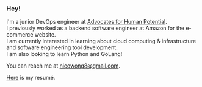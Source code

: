 ### Hey!

I'm a junior DevOps engineer at [Advocates for Human Potential](https://www.ahpnet.com/).\
I previously worked as a backend software engineer at Amazon for the e-commerce website.\
I am currently interested in learning about cloud computing & infrastructure and software engineering tool development.\
I am also looking to learn Python and GoLang!

You can reach me at [nicowong8@gmail.com](mailto:nicowong8@gmail.com).

[Here](https://github.com/nicomwong/resume-pdf/blob/main/Nico_Wong_Engineer_Resume.pdf) is my resumé.

<!--
**nicomwong/nicomwong** is a ✨ _special_ ✨ repository because its `README.md` (this file) appears on your GitHub profile.

Here are some ideas to get you started:

- 🔭 I’m currently working on ...
- 🌱 I’m currently learning ...
- 👯 I’m looking to collaborate on ...
- 🤔 I’m looking for help with ...
- 💬 Ask me about ...
- 📫 How to reach me: ...
- 😄 Pronouns: ...
- ⚡ Fun fact: ...
-->
